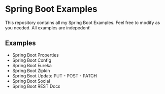 # Spring Boot Examples
This repository contains all my Spring Boot Examples. 
Feel free to modify as you needed.
All examples are indepedent!

## Examples

* Spring Boot Properties
* Spring Boot Config
* Spring Boot Eureka
* Spring Boot Zipkin
* Spring Boot Update PUT - POST - PATCH
* Spring Boot Social
* Spring Boot REST Docs
